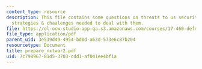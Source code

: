 ```yaml
---
content_type: resource
description: This file contains some questions on threats to us security, their impact,
  strategies & chaalenges needed to deal with them.
file: https://ol-ocw-studio-app-qa.s3.amazonaws.com/courses/17-460-defense-politics-spring-2006/7c79896781d53703cdd1af041ee4bf1a_prepare_nxtwar2.pdf
file_type: application/pdf
parent_uid: 3e539d49-4954-bd0d-a63d-573e6c87b204
resourcetype: Document
title: prepare_nxtwar2.pdf
uid: 7c798967-81d5-3703-cdd1-af041ee4bf1a
---
```

